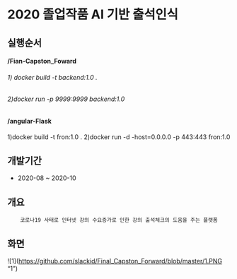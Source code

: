 # 2020 졸업작품 AI 기반 출석인식

## 실행순서

#### /Fian-Capston_Foward
###### 1) docker build -t backend:1.0 . 
###### 2)docker run -p 9999:9999 backend:1.0

#### /angular-Flask
1)docker build -t fron:1.0 . 
2)docker run -d -host=0.0.0.0 -p 443:443 fron:1.0 

## 개발기간
* 2020-08 ~ 2020-10

## 개요
~~~
    코로나19 사태로 인터넷 강의 수요증가로 인한 강의 출석체크의 도움을 주는 플랫폼  
~~~

## 화면 
![1](https://github.com/slackid/Final_Capston_Forward/blob/master/1.PNG “1”) 
